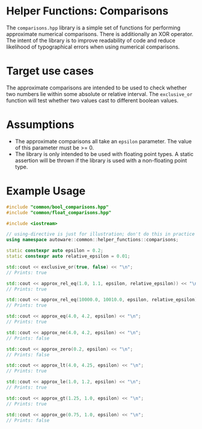 Helper Functions: Comparisons
============

The `comparisons.hpp` library is a simple set of functions for performing approximate numerical comparisons.
There is additionally an XOR operator.
The intent of the library is to improve readability of code and reduce likelihood of typographical errors when using numerical comparisons.

# Target use cases

The approximate comparisons are intended to be used to check whether two numbers lie within some absolute or relative interval.
The `exclusive_or` function will test whether two values cast to different boolean values.

# Assumptions

* The approximate comparisons all take an `epsilon` parameter.
The value of this parameter must be >= 0.
* The library is only intended to be used with floating point types.
A static assertion will be thrown if the library is used with a non-floating point type.

# Example Usage

```c++
#include "common/bool_comparisons.hpp"
#include "common/float_comparisons.hpp"

#include <iostream>

// using-directive is just for illustration; don't do this in practice
using namespace autoware::common::helper_functions::comparisons;

static constexpr auto epsilon = 0.2;
static constexpr auto relative_epsilon = 0.01;

std::cout << exclusive_or(true, false) << "\n";
// Prints: true

std::cout << approx_rel_eq(1.0, 1.1, epsilon, relative_epsilon)) << "\n";
// Prints: true

std::cout << approx_rel_eq(10000.0, 10010.0, epsilon, relative_epsilon)) << "\n";
// Prints: true

std::cout << approx_eq(4.0, 4.2, epsilon) << "\n";
// Prints: true

std::cout << approx_ne(4.0, 4.2, epsilon) << "\n";
// Prints: false

std::cout << approx_zero(0.2, epsilon) << "\n";
// Prints: false

std::cout << approx_lt(4.0, 4.25, epsilon) << "\n";
// Prints: true

std::cout << approx_le(1.0, 1.2, epsilon) << "\n";
// Prints: true

std::cout << approx_gt(1.25, 1.0, epsilon) << "\n";
// Prints: true

std::cout << approx_ge(0.75, 1.0, epsilon) << "\n";
// Prints: false
```
